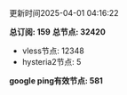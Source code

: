 更新时间2025-04-01 04:16:22

**总订阅: 159**
**总节点: 32420**
- vless节点: 12348
- hysteria2节点: 5

**google ping有效节点: 581**
